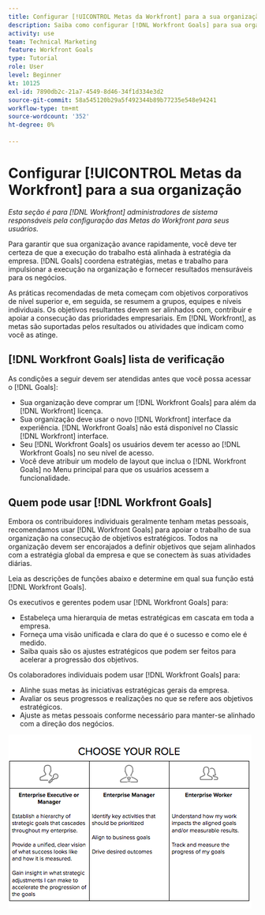 ```yaml
---
title: Configurar [!UICONTROL Metas da Workfront] para a sua organização
description: Saiba como configurar [!DNL Workfront Goals] para sua organização, para que você possa garantir que a execução do trabalho esteja alinhada à estratégia.
activity: use
team: Technical Marketing
feature: Workfront Goals
type: Tutorial
role: User
level: Beginner
kt: 10125
exl-id: 7890db2c-21a7-4549-8d46-34f1d334e3d2
source-git-commit: 58a545120b29a5f492344b89b77235e548e94241
workflow-type: tm+mt
source-wordcount: '352'
ht-degree: 0%

---
```


# Configurar [!UICONTROL Metas da Workfront] para a sua organização

*Esta seção é para [!DNL Workfront] administradores de sistema responsáveis pela configuração das Metas do Workfront para seus usuários.*

Para garantir que sua organização avance rapidamente, você deve ter certeza de que a execução do trabalho está alinhada à estratégia da empresa. [!DNL   Goals] coordena estratégias, metas e trabalho para impulsionar a execução na organização e fornecer resultados mensuráveis para os negócios.

As práticas recomendadas de meta começam com objetivos corporativos de nível superior e, em seguida, se resumem a grupos, equipes e níveis individuais. Os objetivos resultantes devem ser alinhados com, contribuir e apoiar a consecução das prioridades empresariais. Em [!DNL Workfront], as metas são suportadas pelos resultados ou atividades que indicam como você as atinge.

## [!DNL Workfront Goals] lista de verificação

As condições a seguir devem ser atendidas antes que você possa acessar o [!DNL   Goals]:

* Sua organização deve comprar um [!DNL Workfront Goals] para além da [!DNL Workfront] licença.
* Sua organização deve usar o novo [!DNL Workfront] interface da experiência. [!DNL Workfront Goals] não está disponível no Classic [!DNL Workfront] interface.
* Seu [!DNL Workfront Goals] os usuários devem ter acesso ao [!DNL Workfront Goals] no seu nível de acesso.
* Você deve atribuir um modelo de layout que inclua o [!DNL Workfront Goals] no Menu principal para que os usuários acessem a funcionalidade.

## Quem pode usar [!DNL Workfront Goals]

Embora os contribuidores individuais geralmente tenham metas pessoais, recomendamos usar [!DNL Workfront Goals] para apoiar o trabalho de sua organização na consecução de objetivos estratégicos. Todos na organização devem ser encorajados a definir objetivos que sejam alinhados com a estratégia global da empresa e que se conectem às suas atividades diárias.

Leia as descrições de funções abaixo e determine em qual sua função está [!DNL Workfront Goals].

Os executivos e gerentes podem usar [!DNL Workfront Goals] para:

* Estabeleça uma hierarquia de metas estratégicas em cascata em toda a empresa.
* Forneça uma visão unificada e clara do que é o sucesso e como ele é medido.
* Saiba quais são os ajustes estratégicos que podem ser feitos para acelerar a progressão dos objetivos.

Os colaboradores individuais podem usar [!DNL Workfront Goals] para:

* Alinhe suas metas às iniciativas estratégicas gerais da empresa.
* Avaliar os seus progressos e realizações no que se refere aos objetivos estratégicos.
* Ajuste as metas pessoais conforme necessário para manter-se alinhado com a direção dos negócios.

![Um gráfico de diferentes funções para as Metas da Workfront](assets/01-workfront-goals-choose-your-role.png)
